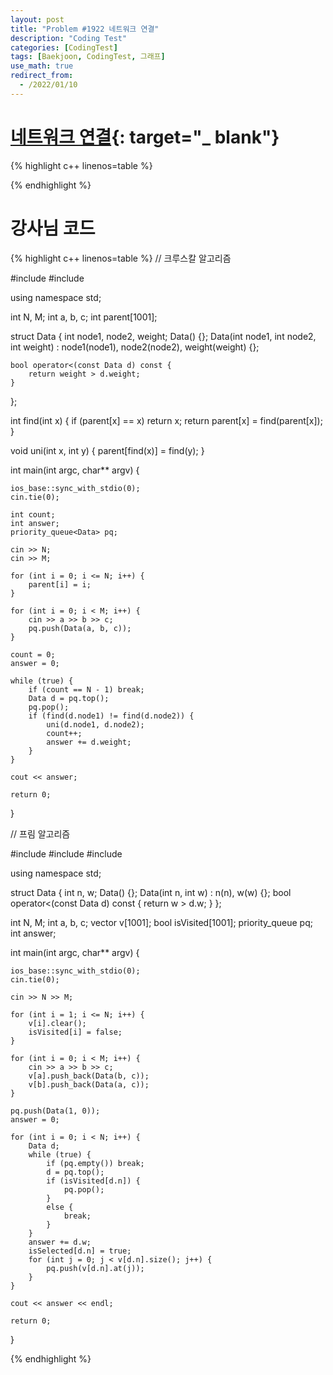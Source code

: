 ```yaml
---
layout: post
title: "Problem #1922 네트워크 연결"
description: "Coding Test"
categories: [CodingTest]
tags: [Baekjoon, CodingTest, 그래프]
use_math: true
redirect_from:
  - /2022/01/10
---
```


# [네트워크 연결](https://www.acmicpc.net/problem/1922){: target="_ blank"}

{% highlight c++ linenos=table %} 

{% endhighlight %}


# 강사님 코드

{% highlight c++ linenos=table %} 
// 크루스칼 알고리즘

#include <iostream>
#include <queue>

using namespace std;

int N, M;
int a, b, c;
int parent[1001];

struct Data {
    int node1, node2, weight;
    Data() {};
    Data(int node1, int node2, int weight) : node1(node1), node2(node2), weight(weight) {};

    bool operator<(const Data d) const {
        return weight > d.weight;
    }
};

int find(int x) {
    if (parent[x] == x) return x;
    return parent[x] = find(parent[x]);
}

void uni(int x, int y) {
    parent[find(x)] = find(y);
}

int main(int argc, char** argv) {

    ios_base::sync_with_stdio(0);
    cin.tie(0);

    int count;
    int answer;
    priority_queue<Data> pq;

    cin >> N;
    cin >> M;

    for (int i = 0; i <= N; i++) {
        parent[i] = i;
    }

    for (int i = 0; i < M; i++) {
        cin >> a >> b >> c;
        pq.push(Data(a, b, c));
    }

    count = 0;
    answer = 0;

    while (true) {
        if (count == N - 1) break;
        Data d = pq.top();
        pq.pop();
        if (find(d.node1) != find(d.node2)) {
            uni(d.node1, d.node2);
            count++;
            answer += d.weight;
        }
    }

    cout << answer;

    return 0;
}

// 프림 알고리즘

#include <iostream>
#include <vector>
#include <queue>

using namespace std;

struct Data {
    int n, w;
    Data() {};
    Data(int n, int w) : n(n), w(w) {};
    bool operator<(const Data d) const {
        return w > d.w;
    }
};

int N, M;
int a, b, c;
vector<Data> v[1001];
bool isVisited[1001];
priority_queue<Data> pq;
int answer;

int main(int argc, char** argv) {

    ios_base::sync_with_stdio(0);
    cin.tie(0);

    cin >> N >> M;

    for (int i = 1; i <= N; i++) {
        v[i].clear();
        isVisited[i] = false;
    }

    for (int i = 0; i < M; i++) {
        cin >> a >> b >> c;
        v[a].push_back(Data(b, c));
        v[b].push_back(Data(a, c));
    }

    pq.push(Data(1, 0));
    answer = 0;

    for (int i = 0; i < N; i++) {
        Data d;
        while (true) {
            if (pq.empty()) break;
            d = pq.top();
            if (isVisited[d.n]) {
                pq.pop();
            }
            else {
                break;
            }
        }
        answer += d.w;
        isSelected[d.n] = true;
        for (int j = 0; j < v[d.n].size(); j++) {
            pq.push(v[d.n].at(j));
        }
    }

    cout << answer << endl;

    return 0;
}

{% endhighlight %}
